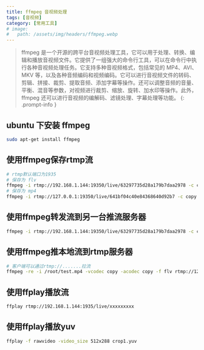 ```yaml
---
title: ffmpeg 音视频处理
tags: [音视频]
category: [常用工具]
# image:
#   path: /assets/img/headers/ffmpeg.webp
---
```


> ffmpeg 是一个开源的跨平台音视频处理工具，它可以用于处理、转换、编辑和播放音视频文件。它提供了一组强大的命令行工具，可以在命令行中执行各种音视频处理任务。它支持多种音视频格式，包括常见的 MP4、AVI、MKV 等，以及各种音频编码和视频编码。它可以进行音视频文件的转码、剪辑、拼接、裁剪、提取音频、添加字幕等操作。还可以调整音频的音量、平衡、混音等参数，对视频进行裁剪、缩放、旋转、加水印等操作。此外，ffmpeg 还可以进行音视频的编解码、滤镜处理、字幕处理等功能。
{: .prompt-info }

## ubuntu 下安装 ffmpeg

```bash
sudo apt-get install ffmpeg
```

## 使用ffmpeg保存rtmp流

```bash
# rtmp默认端口为1935
# 保存为 flv
ffmpeg -i rtmp://192.168.1.144:19350/live/63297735d28a179b7daa2978 -c copy test.flv
# 保存为 mp4
ffmpeg -i rtmp://127.0.0.1:19350/live/641bf04c40e84368640d92b7 -c copy -f mp4 record_output.mp4
```

## 使用ffmpeg转发流到另一台推流服务器

```bash
ffmpeg -i rtmp://192.168.1.144:19350/live/63297735d28a179b7daa2978 -c copy -f flv rtmp://xxx.xxx.xxx.xxx:1935/live/xxx
```

## 使用ffmpeg推本地流到rtmp服务器

```bash
# 客户端可以通过rtmp://.......拉流
ffmpeg -re -i /root/test.mp4 -vcodec copy -acodec copy -f flv rtmp://127.0.0.1:1935/live/test1
```

## 使用ffplay播放流

```bash
ffplay rtmp://192.168.1.144:1935/live/xxxxxxxxx
```

## 使用ffplay播放yuv

```bash
ffplay -f rawvideo -video_size 512x288 crop1.yuv
```
